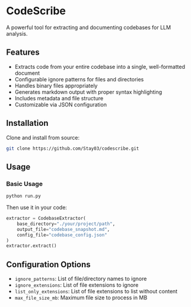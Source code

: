 # CodeScribe

A powerful tool for extracting and documenting codebases for LLM analysis.

## Features

- Extracts code from your entire codebase into a single, well-formatted document
- Configurable ignore patterns for files and directories
- Handles binary files appropriately
- Generates markdown output with proper syntax highlighting
- Includes metadata and file structure
- Customizable via JSON configuration

## Installation

Clone and install from source:

```bash
git clone https://github.com/Stay03/codescribe.git

```

## Usage

### Basic Usage

```bash
python run.py
```

Then use it in your code:

```python
extractor = CodebaseExtractor(
    base_directory="./your/project/path",
    output_file="codebase_snapshot.md",
    config_file="codebase_config.json"
)
extractor.extract()
```

## Configuration Options

- `ignore_patterns`: List of file/directory names to ignore
- `ignore_extensions`: List of file extensions to ignore
- `list_only_extensions`: List of file extensions to list without content
- `max_file_size_mb`: Maximum file size to process in MB